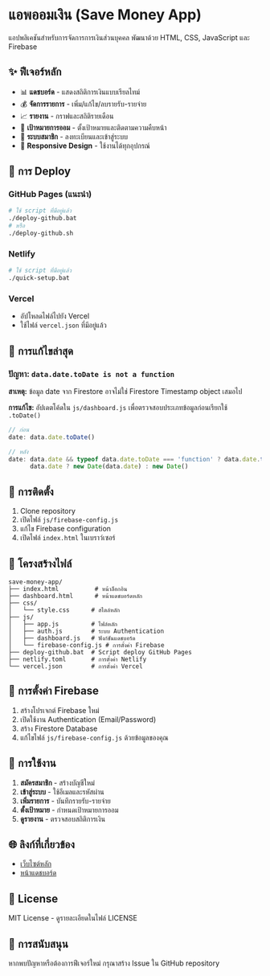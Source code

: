 # แอพออมเงิน (Save Money App)

แอปพลิเคชันสำหรับการจัดการการเงินส่วนบุคคล พัฒนาด้วย HTML, CSS, JavaScript และ Firebase

## ✨ ฟีเจอร์หลัก

- 📊 **แดชบอร์ด** - แสดงสถิติการเงินแบบเรียลไทม์
- 💰 **จัดการรายการ** - เพิ่ม/แก้ไข/ลบรายรับ-รายจ่าย
- 📈 **รายงาน** - กราฟและสถิติรายเดือน
- 🎯 **เป้าหมายการออม** - ตั้งเป้าหมายและติดตามความคืบหน้า
- 👤 **ระบบสมาชิก** - ลงทะเบียนและเข้าสู่ระบบ
- 📱 **Responsive Design** - ใช้งานได้ทุกอุปกรณ์

## 🚀 การ Deploy

### GitHub Pages (แนะนำ)
```bash
# ใช้ script ที่มีอยู่แล้ว
./deploy-github.bat
# หรือ
./deploy-github.sh
```

### Netlify
```bash
# ใช้ script ที่มีอยู่แล้ว
./quick-setup.bat
```

### Vercel
- อัปโหลดไฟล์ไปยัง Vercel
- ใช้ไฟล์ `vercel.json` ที่มีอยู่แล้ว

## 🐛 การแก้ไขล่าสุด

### ปัญหา: `data.date.toDate is not a function`
**สาเหตุ:** ข้อมูล date จาก Firestore อาจไม่ใช่ Firestore Timestamp object เสมอไป

**การแก้ไข:** อัปเดตโค้ดใน `js/dashboard.js` เพื่อตรวจสอบประเภทข้อมูลก่อนเรียกใช้ `.toDate()`

```javascript
// ก่อน
date: data.date.toDate()

// หลัง
date: data.date && typeof data.date.toDate === 'function' ? data.date.toDate() : 
      data.date ? new Date(data.date) : new Date()
```

## 🔧 การติดตั้ง

1. Clone repository
2. เปิดไฟล์ `js/firebase-config.js`
3. แก้ไข Firebase configuration
4. เปิดไฟล์ `index.html` ในเบราว์เซอร์

## 📁 โครงสร้างไฟล์

```
save-money-app/
├── index.html          # หน้าล็อกอิน
├── dashboard.html      # หน้าแดชบอร์ดหลัก
├── css/
│   └── style.css      # สไตล์หลัก
├── js/
│   ├── app.js         # ไฟล์หลัก
│   ├── auth.js        # ระบบ Authentication
│   ├── dashboard.js   # ฟังก์ชันแดชบอร์ด
│   └── firebase-config.js # การตั้งค่า Firebase
├── deploy-github.bat  # Script deploy GitHub Pages
├── netlify.toml       # การตั้งค่า Netlify
└── vercel.json        # การตั้งค่า Vercel
```

## 🔐 การตั้งค่า Firebase

1. สร้างโปรเจกต์ Firebase ใหม่
2. เปิดใช้งาน Authentication (Email/Password)
3. สร้าง Firestore Database
4. แก้ไขไฟล์ `js/firebase-config.js` ด้วยข้อมูลของคุณ

## 📱 การใช้งาน

1. **สมัครสมาชิก** - สร้างบัญชีใหม่
2. **เข้าสู่ระบบ** - ใช้อีเมลและรหัสผ่าน
3. **เพิ่มรายการ** - บันทึกรายรับ-รายจ่าย
4. **ตั้งเป้าหมาย** - กำหนดเป้าหมายการออม
5. **ดูรายงาน** - ตรวจสอบสถิติการเงิน

## 🌐 ลิงก์ที่เกี่ยวข้อง

- [เว็บไซต์หลัก](https://spyit2025.github.io/save-money-app/)
- [หน้าแดชบอร์ด](https://spyit2025.github.io/save-money-app/dashboard.html)

## 📄 License

MIT License - ดูรายละเอียดในไฟล์ LICENSE

## 🤝 การสนับสนุน

หากพบปัญหาหรือต้องการฟีเจอร์ใหม่ กรุณาสร้าง Issue ใน GitHub repository
